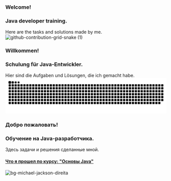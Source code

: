 ### Welcome! 
### Java developer training. 
Here are the tasks and solutions made by me. 
![github-contribution-grid-snake (1)](https://user-images.githubusercontent.com/69854595/201497399-2e0a2af5-9a88-4297-96df-d6dea0d89153.gif)
### Willkommen! 
### Schulung für Java-Entwickler. 
Hier sind die Aufgaben und Lösungen, die ich gemacht habe. 
![](https://github.com/Platane/snk/raw/output/github-contribution-grid-snake.svg)
### Добро пожаловать! 
### Обучение на Java-разработчика. 
Здесь задачи и решения сделанные мной.

#### [Что я прошел по курсу: "Основы Java"](https://github.com/Maxim-Wilhelm/JAVA-Homeworks/blob/master/README.md)
![bg-michael-jackson-direita](https://user-images.githubusercontent.com/69854595/201497234-5a43612b-a660-4bc4-9320-0ca49711dd6c.gif)

